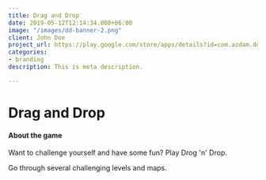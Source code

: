 ```yaml
---
title: Drag and Drop
date: 2019-05-12T12:14:34.000+06:00
image: "/images/dd-banner-2.png"
client: John Doe
project_url: https://play.google.com/store/apps/details?id=com.azdam.ddgame
categories:
- branding
description: This is meta description.

---
```

# Drag and Drop

#### About the game

Want to challenge yourself and have some fun? Play Drog 'n' Drop.  
  
Go through several challenging levels and maps.